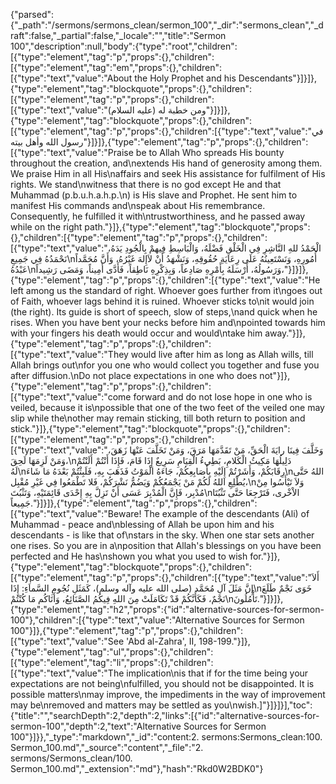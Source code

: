 {"parsed":{"_path":"/sermons/sermons_clean/sermon_100","_dir":"sermons_clean","_draft":false,"_partial":false,"_locale":"","title":"Sermon 100","description":null,"body":{"type":"root","children":[{"type":"element","tag":"p","props":{},"children":[{"type":"element","tag":"em","props":{},"children":[{"type":"text","value":"About the Holy Prophet and his Descendants"}]}]},{"type":"element","tag":"blockquote","props":{},"children":[{"type":"element","tag":"p","props":{},"children":[{"type":"text","value":"ومن خطبة له (عليه السلام)"}]}]},{"type":"element","tag":"blockquote","props":{},"children":[{"type":"element","tag":"p","props":{},"children":[{"type":"text","value":"في رسول الله وأهل بيته"}]}]},{"type":"element","tag":"p","props":{},"children":[{"type":"text","value":"Praise be to Allah Who spreads His bounty throughout the creation, and\nextends His hand of generosity among them. We praise Him in all His\naffairs and seek His assistance for fulfilment of His rights. We stand\nwitness that there is no god except He and that Muhammad (p.b.u.h.a.h.p.\n) is His slave and Prophet. He sent him to manifest His commands and\nspeak about His remembrance. Consequently, he fulfilled it with\ntrustworthiness, and he passed away while on the right path."}]},{"type":"element","tag":"blockquote","props":{},"children":[{"type":"element","tag":"p","props":{},"children":[{"type":"text","value":"الْحَمْدُ للهِ النَّاشِرِ فِي الْخَلْقِ فَضْلَهُ، وَالْبَاسِطِ فِيهمْ بِالْجُودِ يَدَهُ، نَحْمَدُهُ فِي جَمِيعِ\nأُمُورِهِ، وَنَسْتَعِينُهُ عَلَى رِعَايَةِ حُقُوقِهِ، وَنَشْهَدُ أَنْ لاَإِلهَ غَيْرُهُ، وَأَنَّ مُحَمَّداً عَبْدُهُ\nوَرَسُولُهُ، أَرْسَلَهُ بِأَمْرِهِ صَادِعاً، وَبِذِكْرِهِ نَاطِقاً، فَأَدَّى أَمِيناً، وَمَضَى رَشِيداً،"}]}]},{"type":"element","tag":"p","props":{},"children":[{"type":"text","value":"He left among us the standard of right. Whoever goes further from it\ngoes out of Faith, whoever lags behind it is ruined. Whoever sticks to\nit would join (the right). Its guide is short of speech, slow of steps,\nand quick when he rises. When you have bent your necks before him and\npointed towards him with your fingers his death would occur and would\ntake him away."}]},{"type":"element","tag":"p","props":{},"children":[{"type":"text","value":"They would live after him as long as Allah wills, till Allah brings out\nfor you one who would collect you together and fuse you after diffusion.\nDo not place expectations in one who does not"}]},{"type":"element","tag":"p","props":{},"children":[{"type":"text","value":"come forward and do not lose hope in one who is veiled, because it is\npossible that one of the two feet of the veiled one may slip while the\nother may remain sticking, till both return to position and stick."}]},{"type":"element","tag":"blockquote","props":{},"children":[{"type":"element","tag":"p","props":{},"children":[{"type":"text","value":"وَخَلَّفَ فِينَا رايَةَ الْحَقِّ، مَنْ تَقَدَّمَهَا مَرَقَ، وَمَنْ تَخَلَّفَ عَنْهَا زَهَقَ، وَمَنْ لَزِمَهَا لَحِقَ،\nدَلِيلُهَا مَكِيثُ الْكَلامِ، بَطِيءُ الْقِيَامِ سَرِيعٌ إِذَا قَامَ، فَإِذَا أَنْتُمْ أَلَنْتُمْ لَهُ\nرِقَابَكُمْ، وَأَشَرْتُمْ إِلَيْهِ بِأَصَابِعِكُمْ، جَاءَهُ الْمَوْتُ فَذَهَبَ بِهِ، فَلَبِثْتُمْ بَعْدَهُ مَا شَاءَ\nاللهُ حَتَّى يُطْلِعِ اللهُ لَكُمْ مَنْ يَجْمَعُكُمْ وَيَضُمُّ نَشْرَكُمْ، فَلا تَطْمَعُوا فِي غَيْرِ مُقْبِل،\nوَلاَ تَيْأَسُوا مِنْ مُدْبِر، فَإِنَّ الْمُدْبِرَ عَسَى أَنْ تَزِلَّ بِهِ إِحْدَى قَائِمَتَيْهِ، وَتَثْبُتَ\nالاْخْرى، فَتَرْجِعَا حَتَّى تَثْبُتَا جَمِيعاً."}]}]},{"type":"element","tag":"p","props":{},"children":[{"type":"text","value":"Beware! The example of the descendants (Ali) of Muhammad - peace and\nblessing of Allah be upon him and his descendants - is like that of\nstars in the sky. When one star sets another one rises. So you are in a\nposition that Allah's blessings on you have been perfected and He has\nshown you what you used to wish for."}]},{"type":"element","tag":"blockquote","props":{},"children":[{"type":"element","tag":"p","props":{},"children":[{"type":"text","value":"أَلاَ إِنَّ مَثَلَ آلِ مُحَمَّد (صلى الله عليه وآله وسلم)، كَمَثَلِ نُجُومِ السَّماَءِ: إِذَا\nخَوَى نَجْمٌ طَلَعَ نَجْمٌ، فَكَأَنَّكُمْ قَدْ تَكَامَلَتْ مِنَ اللهِ فِيكُمُ الصَّنَائِعُ، وَأَتَاكُم مَا كُنْتُمْ\nتَأْمُلُونَ."}]}]},{"type":"element","tag":"h2","props":{"id":"alternative-sources-for-sermon-100"},"children":[{"type":"text","value":"Alternative Sources for Sermon 100"}]},{"type":"element","tag":"p","props":{},"children":[{"type":"text","value":"See 'Abd al-Zahra', II, 198-199."}]},{"type":"element","tag":"ul","props":{},"children":[{"type":"element","tag":"li","props":{},"children":[{"type":"text","value":"The implication\nis that if for the time being your expectations are not being\nfulfilled, you should not be disappointed. It is possible matters\nmay improve, the impediments in the way of improvement may be\nremoved and matters may be settled as you\nwish.]"}]}]}],"toc":{"title":"","searchDepth":2,"depth":2,"links":[{"id":"alternative-sources-for-sermon-100","depth":2,"text":"Alternative Sources for Sermon 100"}]}},"_type":"markdown","_id":"content:2. sermons:Sermons_clean:100. Sermon_100.md","_source":"content","_file":"2. sermons/Sermons_clean/100. Sermon_100.md","_extension":"md"},"hash":"Rkd0W2BDK0"}
